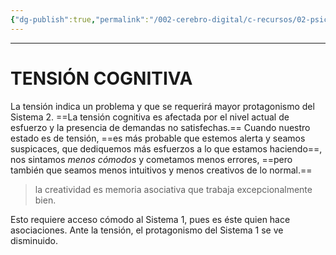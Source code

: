 ```yaml
---
{"dg-publish":true,"permalink":"/002-cerebro-digital/c-recursos/02-psicologia/a-libros/01-piensa-rapido-piensa-despacio/e1-tension-cognitiva/"}
---
```



---
# TENSIÓN COGNITIVA
La tensión indica un problema y que se requerirá mayor protagonismo del Sistema 2. ==La tensión cognitiva es afectada por el nivel actual de esfuerzo y la presencia de demandas no satisfechas.==
Cuando nuestro estado es de tensión, ==es más probable que estemos alerta y seamos suspicaces, que dediquemos más esfuerzos a lo que estamos haciendo==, nos sintamos _menos cómodos_ y cometamos menos errores, ==pero también que seamos menos intuitivos y menos creativos de lo normal.==

>la creatividad es memoria asociativa que trabaja excepcionalmente bien.

Esto requiere acceso cómodo al Sistema 1, pues es éste quien hace asociaciones. Ante la tensión, el protagonismo del Sistema 1 se ve disminuido.